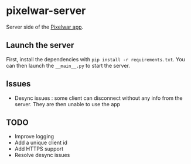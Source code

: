 # pixelwar-server
 Server side of the [Pixelwar app](https://github.com/AlexandreBidon/pixelwar).

## Launch the server
First, install the dependencies with `pip install -r requirements.txt`. You can then launch the `__main__.py` to start the server.

## Issues
- Desync issues : some client can disconnect without any info from the server. They are then unable to use the app

## TODO
- Improve logging 
- Add a unique client id
- Add HTTPS support
- Resolve desync issues